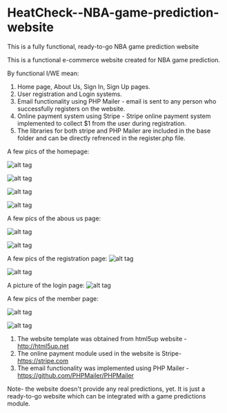 # HeatCheck--NBA-game-prediction-website
This is a fully functional, ready-to-go NBA game prediction website 

This is a functional e-commerce website created for NBA game prediction.

By functional I/WE mean:

1. Home page, About Us, Sign In, Sign Up pages.
2. User registration and Login systems.
3. Email functionality using PHP Mailer - email is sent to any person who successfully registers on the website.
4. Online payment system using Stripe -  Stripe online payment system implemented to collect $1 from the user during registration.
5. The libraries for both stripe and PHP Mailer are included in the base folder and can be directly refrenced in the register.php file.

A few pics of the homepage: 

![alt tag](https://github.com/rooster06/HeatCheck--NBA-game-prediction-website/blob/master/home1.png)

![alt tag](https://github.com/rooster06/HeatCheck--NBA-game-prediction-website/blob/master/home2.png)

![alt tag](https://github.com/rooster06/HeatCheck--NBA-game-prediction-website/blob/master/home3.png)

![alt tag](https://github.com/rooster06/HeatCheck--NBA-game-prediction-website/blob/master/home4.png)

A few pics of the abous us page:

![alt tag](https://github.com/rooster06/HeatCheck--NBA-game-prediction-website/blob/master/aboutus.png)

![alt tag](https://github.com/rooster06/HeatCheck--NBA-game-prediction-website/blob/master/aboutus2.png)

A few pics of the registration page:
![alt tag](https://github.com/rooster06/HeatCheck--NBA-game-prediction-website/blob/master/signup1.png)

![alt tag](https://github.com/rooster06/HeatCheck--NBA-game-prediction-website/blob/master/signup2.png)

A picture of the login page:
![alt tag](https://github.com/rooster06/HeatCheck--NBA-game-prediction-website/blob/master/signin.png)

A few pics of the member page:

![alt tag](https://github.com/rooster06/HeatCheck--NBA-game-prediction-website/blob/master/mempage1.png)

![alt tag](https://github.com/rooster06/HeatCheck--NBA-game-prediction-website/blob/master/mempage2.png)


1. The website template was obtained from html5up website - http://html5up.net
2. The online payment module used in the website is Stripe- https://stripe.com
3. The email functionality was implemented using PHP Mailer - https://github.com/PHPMailer/PHPMailer


Note- the website doesn't provide any real predictions, yet. It is just a ready-to-go website which can be integrated with a game predictions module.
